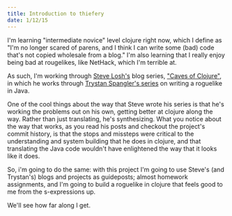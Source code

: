 ```yaml
---
title: Introduction to thiefery
date: 1/12/15
---
```


I'm learning "intermediate novice" level clojure right now, which I define as "I'm no longer 
scared of parens, and I think I can write some (bad) code that's not copied wholesale from 
a blog." I'm also learning that I really enjoy being bad at rougelikes, like NetHack, which
I'm terrible at.

As such, I'm working through [Steve Losh's][losh] blog series, ["Caves of Clojure"][caves], in 
which he works through [Trystan Spangler's series][spangler] on writing a roguelike in Java. 

One of the cool things about the way that Steve wrote his series is that he's working the 
problems out on his own, getting better at clojure along the way. Rather than just translating, 
he's synthesizing. What you notice about the way that works, as you read his posts and checkout 
the project's commit history, is that the stops and missteps  were critical to the understanding 
and system building that he does in clojure, and that translating the Java code wouldn't have 
enlightened the way that it looks like it does.


So, i'm going to do the same: with this project I'm going to use Steve's (and Trystan's) blogs
and projects as guideposts; almost homework assignments, and I'm going to build a roguelike in
clojure that feels good to me from the s-expressions up.

We'll see how far along I get.

[losh]: https://stevelosh.com/blog/
[caves]: https://stevelosh.com/blog/2012/07/caves-of-clojure-01/
[spangler]: http://trystans.blogspot.com/2011/08/roguelike-tutorial-01-java-eclipse.html
